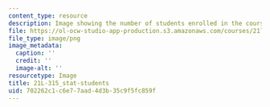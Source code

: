```yaml
---
content_type: resource
description: Image showing the number of students enrolled in the course.
file: https://ol-ocw-studio-app-production.s3.amazonaws.com/courses/21l-315-prizewinners-nobelistas-spring-2014/702262c1c6e77aad4d3b35c9f5fc859f_21L-315_stat-students.png
file_type: image/png
image_metadata:
  caption: ''
  credit: ''
  image-alt: ''
resourcetype: Image
title: 21L-315_stat-students
uid: 702262c1-c6e7-7aad-4d3b-35c9f5fc859f
---
```

